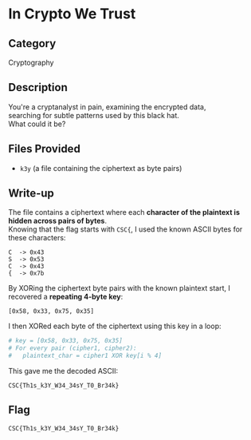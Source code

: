 # In Crypto We Trust 

## Category  
Cryptography

## Description  
You're a cryptanalyst in pain, examining the encrypted data,  
searching for subtle patterns used by this black hat.  
What could it be?

## Files Provided  
- `k3y` (a file containing the ciphertext as byte pairs)

## Write-up  

The file contains a ciphertext where each **character of the plaintext is hidden across pairs of bytes**.  
Knowing that the flag starts with `CSC{`, I used the known ASCII bytes for these characters:

```
C  -> 0x43  
S  -> 0x53  
C  -> 0x43  
{  -> 0x7b
```

By XORing the ciphertext byte pairs with the known plaintext start, I recovered a **repeating 4-byte key**:

```
[0x58, 0x33, 0x75, 0x35]
```

I then XORed each byte of the ciphertext using this key in a loop:

```python
# key = [0x58, 0x33, 0x75, 0x35]
# For every pair (cipher1, cipher2):
#   plaintext_char = cipher1 XOR key[i % 4]
```

This gave me the decoded ASCII:

```
CSC{Th1s_k3Y_W34_34sY_T0_Br34k}
```

## Flag  
```
CSC{Th1s_k3Y_W34_34sY_T0_Br34k}
```
